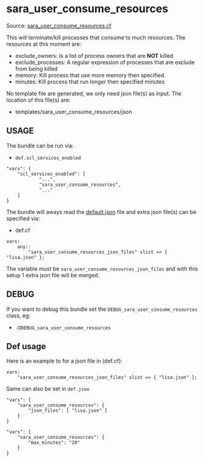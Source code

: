 # sara_user_consume_resources

Source: [sara_user_consume_resources.cf](/services/sara_user_consume_resources.cf)

This will terminate/kill processes that consume to much resources. The resources at this moment are:
 * exclude_owners: Is a list of process owners that are **NOT** killed
 * exclude_processes:   A regular expression of processes that are exclude from being killed
 * memory:  Kill process that use more memory then specified.
 * minutes:  Kill process that run longer then specified minutes

No template file are generated, we only need json file(s) as input. The location of this
file(s) are:
 * templates/sara_user_consume_resources/json


## USAGE

The bundle can be run via:
 * `def.scl_services_enabled`
```
"vars": {
    "scl_services_enabled": [
            "...",
            "sara_user_consume_resources",
            "..."
    ]
}
```

The bundle will aways read the [default.json](/templates/sara_user_consume_resources/json/default.json) file
and extra json file(s) can be specified via:
 * def.cf
```
vars:
    any::
        "sara_user_consume_resources_json_files" slist => { "lisa.json" };
```

The variable must be `sara_user_consume_resources_json_files` and with this setup 1 extra json file will be  merged.



## DEBUG

If you want to debug this bundle set the `DEBUG_sara_user_consume_resources` class, eg:
 * `-DDEBUG_sara_user_consume_resources`

## Def usage

Here is an example to for a json file in  (def.cf):
```
vars:
    "sara_user_consume_resources_json_files" slist => { "lisa.json" ];
```

Same can also be set in `def.json`
```
"vars": {
    "sara_user_consume_resources": {
        "json_files": [ "lisa.json" ]
    }
}
```

```
"vars": {
    "sara_user_consume_resources": {
        "max_minutes": "20"
    }
}
```
